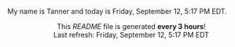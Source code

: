 My name is Tanner and today is Friday, September 12, 5:17 PM EDT.

<p align="center">This <i>README</i> file is generated <b>every 3 hours</b>!</br>Last refresh: Friday, September 12, 5:17 PM EDT<br /></p>
